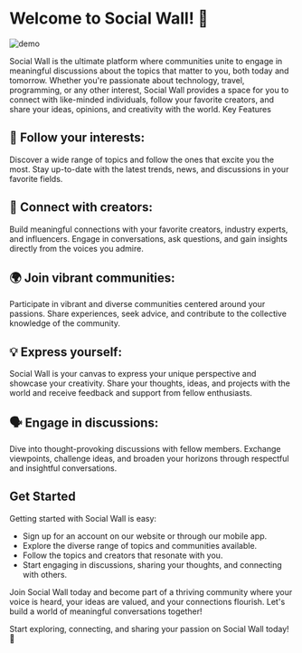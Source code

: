 # Welcome to Social Wall! 🎉

![demo](https://github.com/wongkahim/socialwall/assets/91853380/1ef4b811-4a03-4db2-bc92-b99e1116b1b6)

Social Wall is the ultimate platform where communities unite to engage in meaningful discussions about the topics that matter to you, both today and tomorrow. Whether you're passionate about technology, travel, programming, or any other interest, Social Wall provides a space for you to connect with like-minded individuals, follow your favorite creators, and share your ideas, opinions, and creativity with the world.
Key Features

## 🌟 Follow your interests:
Discover a wide range of topics and follow the ones that excite you the most. Stay up-to-date with the latest trends, news, and discussions in your favorite fields.

## 🔗 Connect with creators: 
Build meaningful connections with your favorite creators, industry experts, and influencers. Engage in conversations, ask questions, and gain insights directly from the voices you admire.

## 🌍 Join vibrant communities: 
Participate in vibrant and diverse communities centered around your passions. Share experiences, seek advice, and contribute to the collective knowledge of the community.

## 💡 Express yourself: 
Social Wall is your canvas to express your unique perspective and showcase your creativity. Share your thoughts, ideas, and projects with the world and receive feedback and support from fellow enthusiasts.

## 🗣️ Engage in discussions: 
Dive into thought-provoking discussions with fellow members. Exchange viewpoints, challenge ideas, and broaden your horizons through respectful and insightful conversations.

## Get Started
Getting started with Social Wall is easy:

- Sign up for an account on our website or through our mobile app.
- Explore the diverse range of topics and communities available.
- Follow the topics and creators that resonate with you.
- Start engaging in discussions, sharing your thoughts, and connecting with others.

Join Social Wall today and become part of a thriving community where your voice is heard, your ideas are valued, and your connections flourish. Let's build a world of meaningful conversations together!

Start exploring, connecting, and sharing your passion on Social Wall today! 🚀